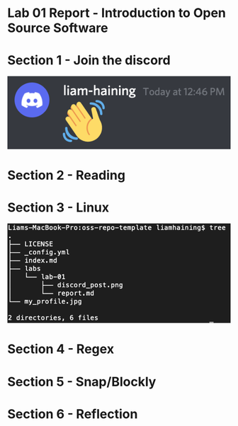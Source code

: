 # Lab 01 Report - Introduction to Open Source Software
# Section 1 - Join the discord
![discord](discord_post.png)

# Section 2 - Reading

# Section 3 - Linux
![tree](tree_screenshot.png)

# Section 4 - Regex

# Section 5 - Snap/Blockly

# Section 6 - Reflection


